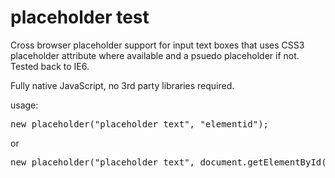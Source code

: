 placeholder test
===========

Cross browser placeholder support for input text boxes that uses CSS3 placeholder attribute where available and a psuedo placeholder if not. Tested back to IE6.

Fully native JavaScript, no 3rd party libraries required.


usage:
<pre>new placeholder("placeholder text", "elementid");</pre>

or 

<pre>new placeholder("placeholder text", document.getElementById("id"));</pre>


